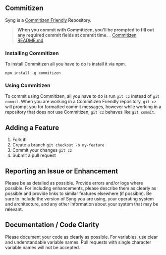 ## Commitizen
Syng is a [Commitizen Friendly](https://github.com/commitizen/cz-cli) Repository.

> **When you commit with Commitizen, you'll be prompted to fill out any required commit fields at commit time.**
> _ [Commitizen README.md](https://github.com/commitizen/cz-cli/blob/master/README.md)


### Installing Commitizen
To install Commitizen all you have to do is install it via npm.
```
npm install -g commitizen
```

### Using Commitizen
To commit using Commitizen, all you have to do is run `git cz` instead of `git commit`. When you are working in a Commitizen Friendly repository, `git cz` will prompt you for formatted commit messages, however while working in a repository that does not use Commitizen, `git cz` behaves like `git commit`.

## Adding a Feature
1. Fork it!
2. Create a branch `git checkout -b my-feature`
3. Commit your changes `git cz`
4. Submit a pull request

## Reporting an Issue or Enhancement
Please be as detailed as possible. Provide errors and/or logs where possible. For including enhancements, please describe them as clearly as possible and provide links to similar features elsewhere (if possible).
Be sure to include the version of Syng you are using, your operating system and architecture, and any other information about your system that may be relevant.

## Documentation / Code Clarity
Please document your code as clearly as possible. For variables, use clear and understandable variable names. Pull requests with single character variable names will not be accepted.  

